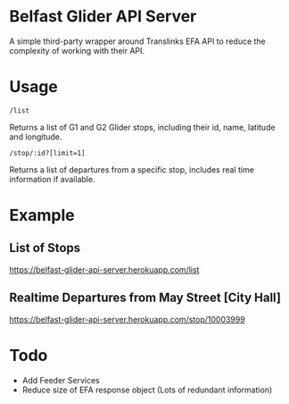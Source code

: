 # Belfast Glider API Server

A simple third-party wrapper around Translinks EFA API to reduce the complexity of working with their API.

# Usage

```
/list
```

Returns a list of G1 and G2 Glider stops, including their id, name, latitude and longitude.

```
/stop/:id?[limit=1]
```

Returns a list of departures from a specific stop, includes real time information if available.

# Example
## List of Stops
<https://belfast-glider-api-server.herokuapp.com/list>

## Realtime Departures from May Street [City Hall]
<https://belfast-glider-api-server.herokuapp.com/stop/10003999>

# Todo
- Add Feeder Services
- Reduce size of EFA response object (Lots of redundant information)
